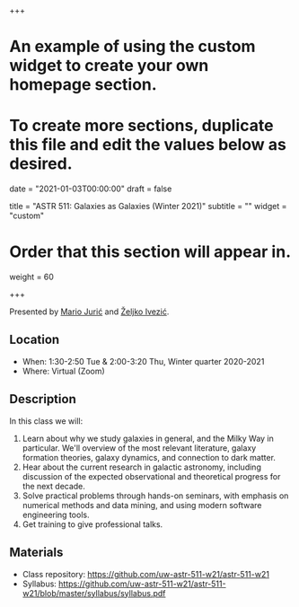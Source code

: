 +++
# An example of using the custom widget to create your own homepage section.
# To create more sections, duplicate this file and edit the values below as desired.

date = "2021-01-03T00:00:00"
draft = false

title = "ASTR 511: Galaxies as Galaxies (Winter 2021)"
subtitle = ""
widget = "custom"

# Order that this section will appear in.
weight = 60

+++

Presented by [Mario Jurić](http://research.majuric.org) and [Željko Ivezić](http://www.astro.washington.edu/users/ivezic/).

## Location

 * When: 1:30-2:50 Tue & 2:00-3:20 Thu, Winter quarter 2020-2021
 * Where: Virtual (Zoom)

## Description

In this class we will:

  1. Learn about why we study galaxies in general, and the Milky Way in particular. We'll overview of the most relevant literature, galaxy formation theories, galaxy dynamics, and connection to dark matter.
  1. Hear about the current research in galactic astronomy, including discussion of the expected observational and theoretical progress for the next decade.
  1. Solve practical problems through hands-on seminars, with emphasis on numerical methods and data mining, and using modern software engineering tools.
  1. Get training to give professional talks.

## Materials

 * Class repository: https://github.com/uw-astr-511-w21/astr-511-w21
 * Syllabus: https://github.com/uw-astr-511-w21/astr-511-w21/blob/master/syllabus/syllabus.pdf

&nbsp;